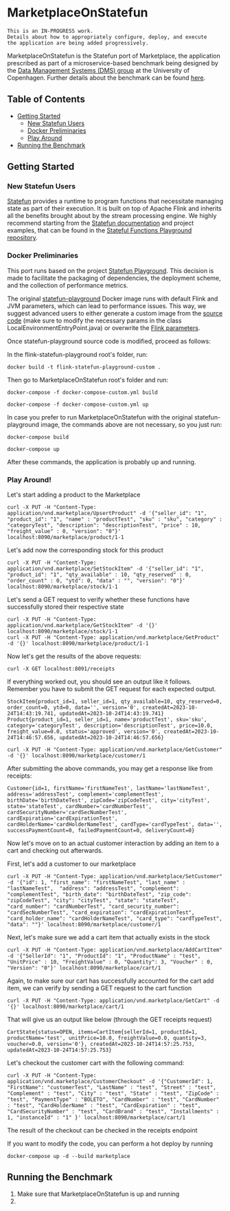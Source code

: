 # MarketplaceOnStatefun

```
This is an IN-PROGRESS work. 
Details about how to appropriately configure, deploy, and execute 
the application are being added progressively.
```

MarketplaceOnStatefun is the Statefun port of Marketplace, the application prescribed as part of a microservice-based
benchmark being designed by the [Data Management Systems (DMS) group](https://di.ku.dk/english/research/sdps/research-groups/dms/) at the University of Copenhagen.
Further details about the benchmark can be found [here](https://github.com/diku-dk/EventBenchmark).

## Table of Contents
- [Getting Started](#getting-started)
    * [New Statefun Users](#statefun)
    * [Docker Preliminaries](#docker)
    * [Play Around](#play)
- [Running the Benchmark](#running-benchmark)

## <a name="getting-started"></a>Getting Started

### <a name="statefun"></a>New Statefun Users

[Statefun](https://github.com/apache/flink-statefun) provides a runtime to program functions that necessitate managing state as part of their execution. It is built on top of Apache Flink and inherits all the benefits brought about by the stream processing engine.
We highly recommend starting from the [Statefun documentation](https://nightlies.apache.org/flink/flink-statefun-docs-master/) and project examples, that can be found in the [Stateful Functions Playground repository](https://github.com/apache/flink-statefun-playground).

### <a name="docker"></a>Docker Preliminaries

This port runs based on the project [Statefun Playground](https://github.com/apache/flink-statefun-playground). This decision is made to facilitate the packaging of dependencies, the deployment scheme, and the collection of performance metrics.

The original [statefun-playground](https://hub.docker.com/r/apache/flink-statefun-playground/) Docker image runs with default Flink and JVM parameters, which can lead to performance issues. 
This way, we suggest advanced users to either generate a custom image from the [source code](https://github.com/apache/flink-statefun-playground/tree/main/playground-internal/statefun-playground-entrypoint) (make sure to modify the necessary params in the class LocalEnvironmentEntryPoint.java) or overwrite the [Flink parameters](https://github.com/apache/flink-statefun-playground/blob/main/playground-internal/statefun-playground-entrypoint/README.md).

Once statefun-playground source code is modified, proceed as follows:

In the flink-statefun-playground root's folder, run:
```
docker build -t flink-statefun-playground-custom .
```

Then go to MarketplaceOnStatefun root's folder and run:
```
docker-compose -f docker-compose-custom.yml build
```

```
docker-compose -f docker-compose-custom.yml up
```

In case you prefer to run MarketplaceOnStatefun with the original statefun-playground image, the commands above are not necessary, so you just run:

```
docker-compose build
```

```
docker-compose up
```

After these commands, the application is probably up and running.

### <a name="play"></a>Play Around!

Let's start adding a product to the Marketplace
```
curl -X PUT -H "Content-Type: application/vnd.marketplace/UpsertProduct" -d '{"seller_id": "1", "product_id": "1", "name" : "productTest", "sku" : "sku", "category" : "categoryTest", "description": "descriptionTest", "price" : 10, "freight_value" : 0, "version": "0"}' localhost:8090/marketplace/product/1-1
```

Let's add now the corresponding stock for this product
```
curl -X PUT -H "Content-Type: application/vnd.marketplace/SetStockItem" -d '{"seller_id": "1", "product_id": "1", "qty_available" : 10, "qty_reserved" : 0, "order_count" : 0, "ytd": 0, "data" : "", "version": "0"}' localhost:8090/marketplace/stock/1-1
```

Let's send a GET request to verify whether these functions have successfully stored their respective state
```
curl -X PUT -H "Content-Type: application/vnd.marketplace/GetStockItem" -d '{}' localhost:8090/marketplace/stock/1-1
curl -X PUT -H "Content-Type: application/vnd.marketplace/GetProduct" -d '{}' localhost:8090/marketplace/product/1-1
```

Now let's get the results of the above requests:
```
curl -X GET localhost:8091/receipts
```

If everything worked out, you should see an output like it follows. Remember you have to submit the GET request for each expected output.

```
StockItem{product_id=1, seller_id=1, qty_available=10, qty_reserved=0, order_count=0, ytd=0, data='', version='0', createdAt=2023-10-24T14:43:19.741, updatedAt=2023-10-24T14:43:19.741}
Product{product_id=1, seller_id=1, name='productTest', sku='sku', category='categoryTest', description='descriptionTest', price=10.0, freight_value=0.0, status='approved', version='0', createdAt=2023-10-24T14:46:57.656, updatedAt=2023-10-24T14:46:57.656}
```

```
curl -X PUT -H "Content-Type: application/vnd.marketplace/GetCustomer" -d '{}' localhost:8090/marketplace/customer/1
```

After submitting the above commands, you may get a response like from receipts:
```
Customer{id=1, firstName='firstNameTest', lastName='lastNameTest', address='addressTest', complement='complementTest', birthDate='birthDateTest', zipCode='zipCodeTest', city='cityTest', state='stateTest', cardNumber='cardNumberTest', cardSecurityNumber='cardSecNumberTest', cardExpiration='cardExpirationTest', cardHolderName='cardHolderNameTest', cardType='cardTypeTest', data='', successPaymentCount=0, failedPaymentCount=0, deliveryCount=0}
```

Now let's move on to an actual customer interaction by adding an item to a cart and checking out afterwards.

First, let's add a customer to our marketplace
```
curl -X PUT -H "Content-Type: application/vnd.marketplace/SetCustomer" -d '{"id": 1, "first_name": "firstNameTest", "last_name" : "lastNameTest",  "address": "addressTest", "complement": "complementTest", "birth_date": "birthDateTest", "zip_code": "zipCodeTest", "city": "cityTest", "state": "stateTest", "card_number": "cardNumberTest", "card_security_number": "cardSecNumberTest", "card_expiration": "cardExpirationTest", "card_holder_name": "cardHolderNameTest", "card_type": "cardTypeTest", "data": ""}' localhost:8090/marketplace/customer/1
```

Next, let's make sure we add a cart item that actually exists in the stock
```
curl -X PUT -H "Content-Type: application/vnd.marketplace/AddCartItem" -d '{"SellerId": "1", "ProductId": "1", "ProductName" : "test", "UnitPrice" : 10, "FreightValue" : 0, "Quantity": 3, "Voucher" : 0, "Version": "0"}' localhost:8090/marketplace/cart/1
```

Again, to make sure our cart has successfully accounted for the cart add item, we can verify by sending a GET request to the cart function
```
curl -X PUT -H "Content-Type: application/vnd.marketplace/GetCart" -d '{}' localhost:8090/marketplace/cart/1
```

That will give us an output like below (through the GET receipts request)
```
CartState{status=OPEN, items=CartItem{sellerId=1, productId=1, productName='test', unitPrice=10.0, freightValue=0.0, quantity=3, voucher=0.0, version='0'}, createdAt=2023-10-24T14:57:25.753, updatedAt=2023-10-24T14:57:25.753}
```

Let's checkout the customer cart with the following command:
```
curl -X PUT -H "Content-Type: application/vnd.marketplace/CustomerCheckout" -d '{"CustomerId": 1, "FirstName": "customerTest", "LastName" : "test", "Street" : "test", "Complement" : "test", "City" : "test", "State" : "test", "ZipCode" : "test", "PaymentType" : "BOLETO", "CardNumber" : "test", "CardNumber" : "test", "CardHolderName" : "test", "CardExpiration" : "test", "CardSecurityNumber" : "test", "CardBrand" : "test", "Installments" : 1, "instanceId" : "1" }' localhost:8090/marketplace/cart/1
```

The result of the checkout can be checked in the receipts endpoint

If you want to modify the code, you can perform a hot deploy by running
```
docker-compose up -d --build marketplace
```

## <a name="getting-started"></a>Running the Benchmark

1. Make sure that MarketplaceOnStatefun is up and running
2. 

